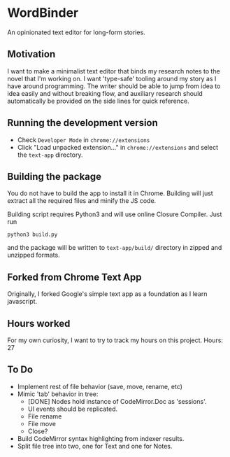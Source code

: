 # WordBinder
An opinionated text editor for long-form stories.

## Motivation
I want to make a minimalist text editor that binds my research notes to the novel that I'm working on. I want 'type-safe' tooling around my story as I have around programming. The writer should be able to jump from idea to idea easily and without breaking flow, and auxiliary research should automatically be provided on the side lines for quick reference.

## Running the development version

* Check `Developer Mode` in `chrome://extensions`
* Click "Load unpacked extension..." in `chrome://extensions` and select the `text-app` directory.

## Building the package

You do not have to build the app to install it in Chrome. Building will just extract all the required files and minify the JS code.

Building script requires Python3 and will use online Closure Compiler. Just run

    python3 build.py

and the package will be written to `text-app/build/` directory in zipped and unzipped formats.

## Forked from Chrome Text App
Originally, I forked Google's simple text app as a foundation as I learn javascript.

## Hours worked
For my own curiosity, I want to try to track my hours on this project.
Hours: 27

## To Do
- Implement rest of file behavior (save, move, rename, etc)
- Mimic 'tab' behavior in tree:
	- [DONE] Nodes hold instance of CodeMirror.Doc as 'sessions'.
	- UI events should be replicated.
	- File rename
	- File move
	- Close?
- Build CodeMirror syntax highlighting from indexer results.
- Split file tree into two, one for Text and one for Notes.


